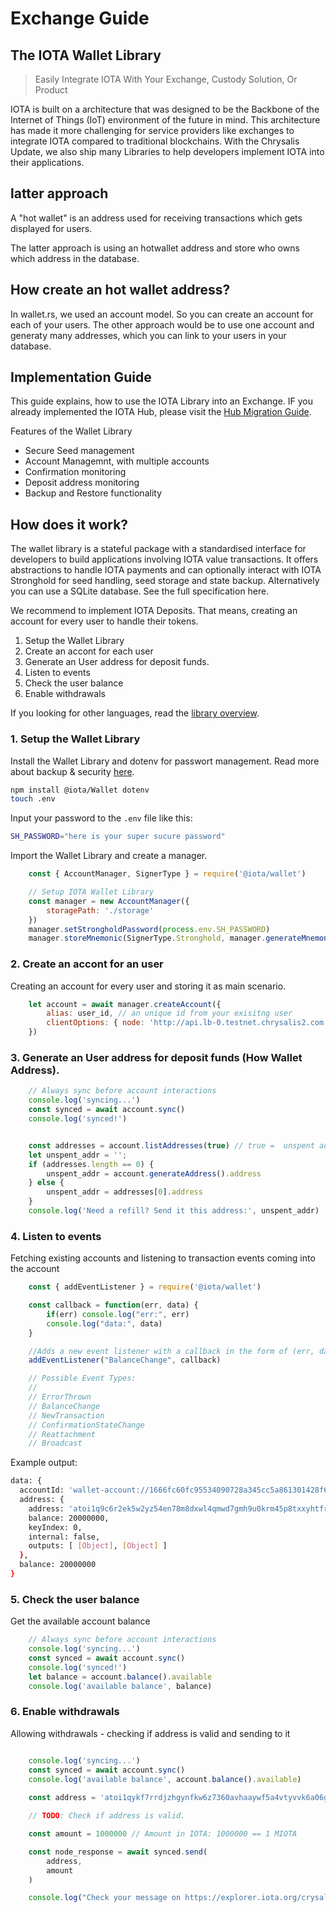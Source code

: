 # Exchange Guide


## The IOTA Wallet Library
> Easily Integrate IOTA With Your Exchange, Custody Solution, Or Product

IOTA is built on a architecture that was designed to be the Backbone of the Internet of Things (IoT) environment of the future in mind. This architecture has made it more challenging for service providers like exchanges to integrate IOTA compared to traditional blockchains. With the Chrysalis Update, we also ship many Libraries to help developers implement IOTA into their applications.


## latter approach
A "hot wallet" is an address used for receiving transactions which gets displayed for users. 

The latter approach is using an hotwallet address and store who owns which address in the database.

## How create an hot wallet address?
In wallet.rs, we used an account model. So you can create an account for each of your users. The other approach would be to use one account and generaty many addresses, which you can link to your users in your database.

## Implementation Guide
This guide explains, how to use the IOTA Library into an Exchange. IF you already implemented the IOTA Hub, please visit the [Hub Migration Guide](./hub_guide.md).

Features of the Wallet Library

- Secure Seed management
- Account Managemnt, with multiple accounts
- Confirmation monitoring
- Deposit address monitoring
- Backup and Restore functionality


## How does it work?
The wallet library is a stateful package with a standardised interface for developers to build applications involving IOTA value transactions. It offers abstractions to handle IOTA payments and can optionally interact with IOTA Stronghold for seed handling, seed storage and state backup. Alternatively you can use a SQLite database. See the full specification here.


We recommend to implement IOTA Deposits. That means, creating an account for every user to handle their tokens.

1. Setup the Wallet Library
2. Create an accont for each user
3. Generate an User address for deposit funds.
4. Listen to events
5. Check the user balance
6. Enable withdrawals

If you looking for other languages, read the [library overview](library/overview.md).

### 1. Setup the Wallet Library

Install the Wallet Library and dotenv for passwort management. Read more about backup & security [here](backup_security.md).
```bash
npm install @iota/Wallet dotenv
touch .env
```

Input your password to the `.env` file like this:

```bash
SH_PASSWORD="here is your super sucure password"
```


Import the Wallet Library and create a manager.
```javascript
    const { AccountManager, SignerType } = require('@iota/wallet')

    // Setup IOTA Wallet Library
    const manager = new AccountManager({
        storagePath: './storage'
    })
    manager.setStrongholdPassword(process.env.SH_PASSWORD)
    manager.storeMnemonic(SignerType.Stronghold, manager.generateMnemonic())

```


### 2. Create an accont for an user
Creating an account for every user and storing it as main scenario.
```javascript
    let account = await manager.createAccount({
        alias: user_id, // an unique id from your exisitng user
        clientOptions: { node: 'http://api.lb-0.testnet.chrysalis2.com', localPow: false }
    })
```


### 3. Generate an User address for deposit funds (How Wallet Address).
```javascript
    // Always sync before account interactions
    console.log('syncing...')
    const synced = await account.sync()
    console.log('synced!')


    const addresses = account.listAddresses(true) // true =  unspent addresses
    let unspent_addr = '';
    if (addresses.length == 0) {
        unspent_addr = account.generateAddress().address
    } else {
        unspent_addr = addresses[0].address
    }
    console.log('Need a refill? Send it this address:', unspent_addr)
```

### 4. Listen to events
Fetching existing accounts and listening to transaction events coming into the account

```javascript
    const { addEventListener } = require('@iota/wallet')

    const callback = function(err, data) {
        if(err) console.log("err:", err)
        console.log("data:", data)
    }

    //Adds a new event listener with a callback in the form of (err, data) => {}. Supported event names:
    addEventListener("BalanceChange", callback)

    // Possible Event Types:
    //
    // ErrorThrown
    // BalanceChange
    // NewTransaction
    // ConfirmationStateChange
    // Reattachment
    // Broadcast

```

Example output:

```bash
data: {
  accountId: 'wallet-account://1666fc60fc95534090728a345cc5a861301428f68a237bea2b5ba0c844988566',
  address: {
    address: 'atoi1q9c6r2ek5w2yz54en78m8dxwl4qmwd7gmh9u0krm45p8txxyhtfry6apvwj',
    balance: 20000000,
    keyIndex: 0,
    internal: false,
    outputs: [ [Object], [Object] ]
  },
  balance: 20000000
}
```

### 5. Check the user balance

Get the available account balance

```javascript
    // Always sync before account interactions
    console.log('syncing...')
    const synced = await account.sync()
    console.log('synced!')
    let balance = account.balance().available
    console.log('available balance', balance)
```

### 6. Enable withdrawals
Allowing withdrawals - checking if address is valid and sending to it

```javascript

    console.log('syncing...')
    const synced = await account.sync()
    console.log('available balance', account.balance().available)
    
    const address = 'atoi1qykf7rrdjzhgynfkw6z7360avhaaywf5a4vtyvvk6a06gcv5y7sksu7n5cs'

    // TODO: Check if address is valid.

    const amount = 1000000 // Amount in IOTA: 1000000 == 1 MIOTA

    const node_response = await synced.send(
        address,
        amount
    ) 

    console.log("Check your message on https://explorer.iota.org/crysalis/message/", node_response.id)
```